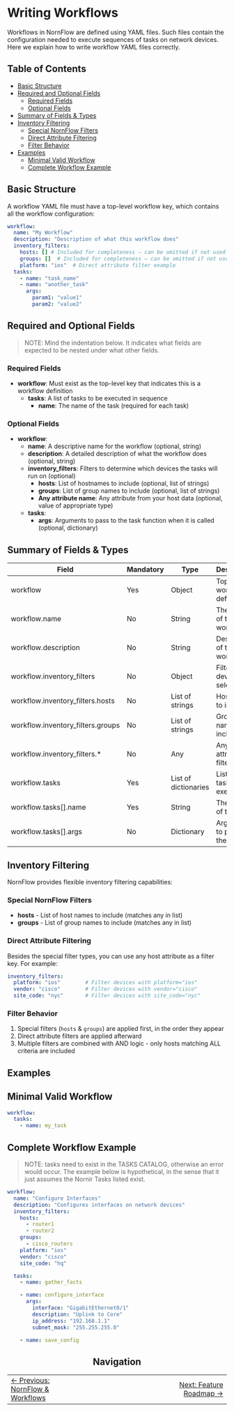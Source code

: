 # Writing Workflows

Workflows in NornFlow are defined using YAML files. Such files contain the configuration needed to execute sequences of tasks on network devices. Here we explain how to write workflow YAML files correctly.  

## Table of Contents
- [Basic Structure](#basic-structure)
- [Required and Optional Fields](#required-and-optional-fields)
  - [Required Fields](#required-fields)
  - [Optional Fields](#optional-fields)
- [Summary of Fields & Types](#summary-of-fields--types)
- [Inventory Filtering](#inventory-filtering)
  - [Special NornFlow Filters](#special-nornflow-filters)
  - [Direct Attribute Filtering](#direct-attribute-filtering)
  - [Filter Behavior](#filter-behavior)
- [Examples](#examples)
  - [Minimal Valid Workflow](#minimal-valid-workflow)
  - [Complete Workflow Example](#complete-workflow-example)

## Basic Structure
A workflow YAML file must have a top-level workflow key, which contains all the workflow configuration:

```yaml
workflow:
  name: "My Workflow"
  description: "Description of what this workflow does"
  inventory_filters:
    hosts: [] # Included for completeness – can be omitted if not used
    groups: []  # Included for completeness – can be omitted if not used
    platform: "ios"  # Direct attribute filter example
  tasks:
    - name: "task_name"
    - name: "another_task"
      args:
        param1: "value1"
        param2: "value2"
```

## Required and Optional Fields
> NOTE: Mind the indentation below. It indicates what fields are expected to be nested under what other fields.

### Required Fields

- **workflow**: Must exist as the top-level key that indicates this is a workflow definition  
  - **tasks**: A list of tasks to be executed in sequence  
    - **name**: The name of the task (required for each task)


### Optional Fields
- **workflow**:
  - **name**: A descriptive name for the workflow (optional, string)
  - **description**: A detailed description of what the workflow does (optional, string)
  - **inventory_filters**: Filters to determine which devices the tasks will run on (optional)
    - **hosts**: List of hostnames to include (optional, list of strings)
    - **groups**: List of group names to include (optional, list of strings)
    - **Any attribute name**: Any attribute from your host data (optional, value of appropriate type)
  - **tasks**:
    - **args**: Arguments to pass to the task function when it is called (optional, dictionary)


## Summary of Fields & Types

| Field                            | Mandatory | Type               | Description                     |
|----------------------------------|-----------|--------------------|---------------------------------|
| workflow                         | Yes       | Object             | Top-level workflow definition   |
| workflow.name                    | No        | String             | The name of the workflow        |
| workflow.description             | No        | String             | Description of the workflow     |
| workflow.inventory_filters       | No        | Object             | Filters for device selection    |
| workflow.inventory_filters.hosts | No        | List of strings    | Host names to include           |
| workflow.inventory_filters.groups| No        | List of strings    | Group names to include          |
| workflow.inventory_filters.*     | No        | Any                | Any host attribute to filter on |
| workflow.tasks                   | Yes       | List of dictionaries | List of tasks to execute      |
| workflow.tasks[].name            | Yes       | String             | The name of the task            |
| workflow.tasks[].args            | No        | Dictionary         | Arguments to pass to the task   |

## Inventory Filtering
NornFlow provides flexible inventory filtering capabilities:

### Special NornFlow Filters
- **hosts** - List of host names to include (matches any in list)
- **groups** - List of group names to include (matches any in list)

### Direct Attribute Filtering
Besides the special filter types, you can use any host attribute as a filter key. For example:
```yaml
inventory_filters:
  platform: "ios"        # Filter devices with platform="ios"
  vendor: "cisco"        # Filter devices with vendor="cisco"
  site_code: "nyc"       # Filter devices with site_code="nyc"
```

### Filter Behavior
1. Special filters (`hosts` & `groups`) are applied first, in the order they appear
2. Direct attribute filters are applied afterward
3. Multiple filters are combined with AND logic - only hosts matching ALL criteria are included

## Examples

## Minimal Valid Workflow
```yaml
workflow:
  tasks:
    - name: my_task
```

## Complete Workflow Example

> NOTE: tasks need to exist in the TASKS CATALOG, otherwise an error would occur. The example below is hypothetical, in the sense that it just assumes the Nornir Tasks listed exist.

```yaml
workflow:
  name: "Configure Interfaces"
  description: "Configures interfaces on network devices"
  inventory_filters:
    hosts:
      - router1
      - router2
    groups:
      - cisco_routers
    platform: "ios"
    vendor: "cisco"
    site_code: "hq"

  tasks:
    - name: gather_facts

    - name: configure_interface
      args:
        interface: "GigabitEthernet0/1"
        description: "Uplink to Core"
        ip_address: "192.168.1.1"
        subnet_mask: "255.255.255.0"

    - name: save_config
```

<div align="center">
  
## Navigation

<table width="100%" border="0" style="border-collapse: collapse;">
<tr>
<td width="33%" align="left" style="border: none;">
<a href="./nornflow_and_workflows.md">← Previous: NornFlow & Workflows</a>
</td>
<td width="33%" align="center" style="border: none;">
</td>
<td width="33%" align="right" style="border: none;">
<a href="./feature_roadmap.md">Next: Feature Roadmap →</a>
</td>
</tr>
</table>

</div>